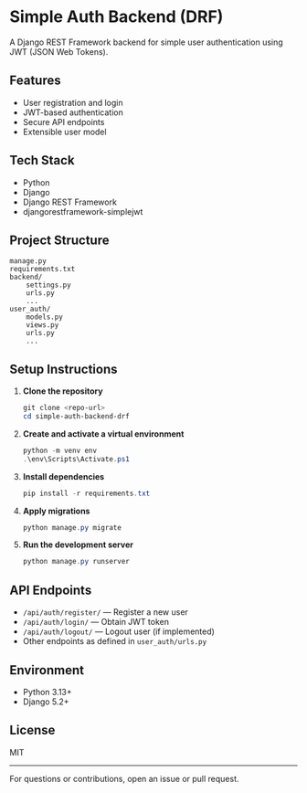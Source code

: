 # Simple Auth Backend (DRF)

A Django REST Framework backend for simple user authentication using JWT (JSON Web Tokens).

## Features

- User registration and login
- JWT-based authentication
- Secure API endpoints
- Extensible user model

## Tech Stack

- Python
- Django
- Django REST Framework
- djangorestframework-simplejwt

## Project Structure

```
manage.py
requirements.txt
backend/
    settings.py
    urls.py
    ...
user_auth/
    models.py
    views.py
    urls.py
    ...
```

## Setup Instructions

1. **Clone the repository**
   ```powershell
   git clone <repo-url>
   cd simple-auth-backend-drf
   ```
2. **Create and activate a virtual environment**
   ```powershell
   python -m venv env
   .\env\Scripts\Activate.ps1
   ```
3. **Install dependencies**
   ```powershell
   pip install -r requirements.txt
   ```
4. **Apply migrations**
   ```powershell
   python manage.py migrate
   ```
5. **Run the development server**
   ```powershell
   python manage.py runserver
   ```

## API Endpoints

- `/api/auth/register/` — Register a new user
- `/api/auth/login/` — Obtain JWT token
- `/api/auth/logout/` — Logout user (if implemented)
- Other endpoints as defined in `user_auth/urls.py`

## Environment

- Python 3.13+
- Django 5.2+

## License

MIT

---

For questions or contributions, open an issue or pull request.

